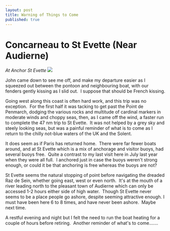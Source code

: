 ```yaml
---
layout: post
title: Warning of Things to Come
published: true
---
```


# Concarneau to St Evette (Near Audierne)

*At Anchor St Evette* ![]({{site.baseurl}}/assets/st-evette-01-sml_scale.jpg)

John came down to see me off, and make my departure easier as I squeezed out between the pontoon and neighbouring boat, with our fenders gently kissing as I slid out.  I suppose that should be French kissing.

Going west along this coast is often hard work, and this trip was no exception.  For the first half it was tacking to get past the Point de Penmarch, dodging the various rocks and multitude of cardinal markers in moderate winds and choppy seas, then, as I came off the wind, a faster run to complete the 47 nm trip to St Evette.  It was not helped by a grey sky and steely looking seas, but was a painful reminder of what is to come as I return to the chilly not-blue waters of the UK and the Solent.

It does seem as if Paris has returned home.  There were far fewer boats around, and at St Evette which is a mix of anchorage and visitor buoys, had several buoys free.  Quite a contrast to my last visit here in July last year when they were all full.  I anchored just in case the buoys weren't strong enough, or could it be that anchoring is free whereas the buoys are not?

St Evette seems the natural stopping of point before navigating the dreaded Raz de Sein, whether going east, west or even north.  It's at the mouth of a river leading north to the pleasant town of Audierne which can only be accessed 1-2 hours either side of high water.  Though St Evette never seems to be a place people go ashore, despite seeming attractive enough. I must have been here 6 to 8 times, and have never been ashore.  Maybe next time.

A restful evening and night but I felt the need to run the boat heating for a couple of hours before retiring.  Another reminder of what's to come.......
